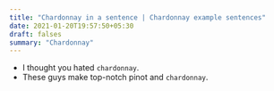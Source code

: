 ```yaml
---
title: "Chardonnay in a sentence | Chardonnay example sentences"
date: 2021-01-20T19:57:50+05:30
draft: falses
summary: "Chardonnay"
---
```

- I thought you hated `chardonnay`.
- These guys make top-notch pinot and `chardonnay`.
                 

